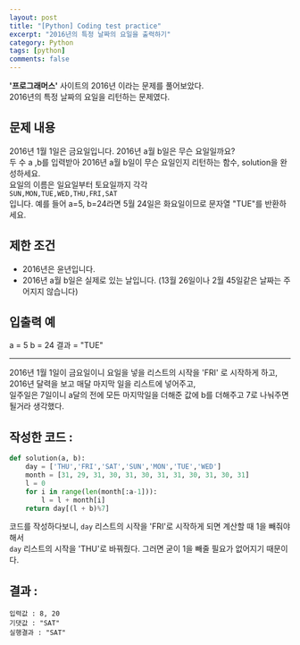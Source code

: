 ```yaml
---
layout: post
title: "[Python] Coding test practice"
excerpt: "2016년의 특정 날짜의 요일을 출력하기"
category: Python
tags: [python]
comments: false
---
```

**'프로그래머스'** 사이트의 2016년 이라는 문제를 풀어보았다. <br>
2016년의 특정 날짜의 요일을 리턴하는 문제였다.

## 문제 내용

2016년 1월 1일은 금요일입니다. 2016년 a월 b일은 무슨 요일일까요? <br>
두 수 a ,b를 입력받아 2016년 a월 b일이 무슨 요일인지 리턴하는 함수, solution을 완성하세요. <br>
요일의 이름은 일요일부터 토요일까지 각각 <br>
`SUN,MON,TUE,WED,THU,FRI,SAT` <br>
입니다. 예를 들어 a=5, b=24라면 5월 24일은 화요일이므로 문자열 "TUE"를 반환하세요.<br>

## 제한 조건

* 2016년은 윤년입니다.
* 2016년 a월 b일은 실제로 있는 날입니다. (13월 26일이나 2월 45일같은 날짜는 주어지지 않습니다)

## 입출력 예

a = 5 
b = 24
결과 = "TUE"

- - - 

2016년 1월 1일이 금요일이니 요일을 넣을 리스트의 시작을 'FRI' 로 시작하게 하고,<br>
2016년 달력을 보고 매달 마지막 일을 리스트에 넣어주고,<br>
일주일은 7일이니 a달의 전에 모든 마지막일을 더해준 값에 b를 더해주고 7로 나눠주면 될거라 생각했다.<br>

## 작성한 코드 :
```py
def solution(a, b):
    day = ['THU','FRI','SAT','SUN','MON','TUE','WED']
    month = [31, 29, 31, 30, 31, 30, 31, 31, 30, 31, 30, 31]
    l = 0
    for i in range(len(month[:a-1])):
        l = l + month[i]
    return day[(l + b)%7]
```

코드를 작성하다보니, `day` 리스트의 시작을 'FRI'로 시작하게 되면 계산할 때 1을 빼줘야해서 <br>
`day` 리스트의 시작을 'THU'로 바꿔줬다. 그러면 굳이 1을 빼줄 필요가 없어지기 때문이다.

## 결과 :
```
입력값 : 8, 20
기댓값 : "SAT"
실행결과 : "SAT"
```
